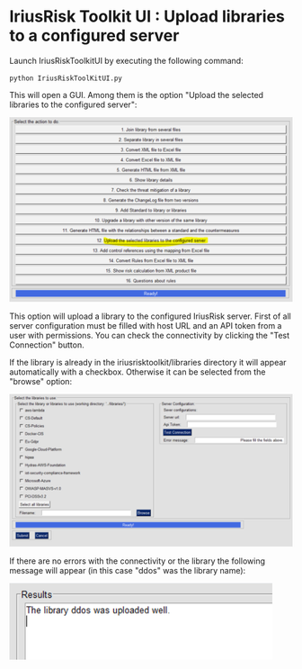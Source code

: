 IriusRisk Toolkit UI : Upload libraries to a configured server
=====================================================================================    

Launch IriusRiskToolkitUI by executing the following command:    

``` 
python IriusRiskToolKitUI.py
```    

This will open a GUI. Among them is the option "Upload the selected
libraries to the configured server":

![](attachments/1053327416/1053196302.png)

This option will upload a library to the configured IriusRisk server.
First of all server configuration must be filled with host URL and an
API token from a user with permissions. You can check the connectivity
by clicking the "Test Connection" button.

If the library is already in the iriusrisktoolkit/libraries directory it
will appear automatically with a checkbox. Otherwise it can be selected
from the "browse" option:

![](attachments/1053327416/1053229108.png)

If there are no errors with the connectivity or the library the
following message will appear (in this case "ddos" was the library
name):

![](attachments/1053327416/1053163547.png)    
